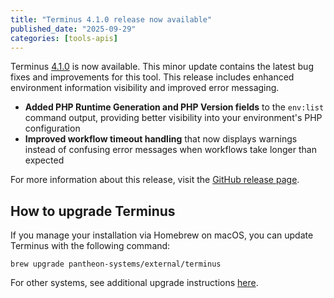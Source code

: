 ```yaml
---
title: "Terminus 4.1.0 release now available"
published_date: "2025-09-29"
categories: [tools-apis]
---
```


Terminus [4.1.0](https://github.com/pantheon-systems/terminus/releases/tag/4.1.0) is now available. This minor update contains the latest bug fixes and improvements for this tool.
This release includes enhanced environment information visibility and improved error messaging.

- **Added PHP Runtime Generation and PHP Version fields** to the `env:list` command output, providing better visibility into your environment's PHP configuration
- **Improved workflow timeout handling** that now displays warnings instead of confusing error messages when workflows take longer than expected

For more information about this release, visit the [GitHub release page](https://github.com/pantheon-systems/terminus/releases/tag/4.1.0).

## How to upgrade Terminus
If you manage your installation via Homebrew on macOS, you can update Terminus with the following command:

```shell{promptUser: user}
brew upgrade pantheon-systems/external/terminus
```
For other systems, see additional upgrade instructions [here](/terminus/install).